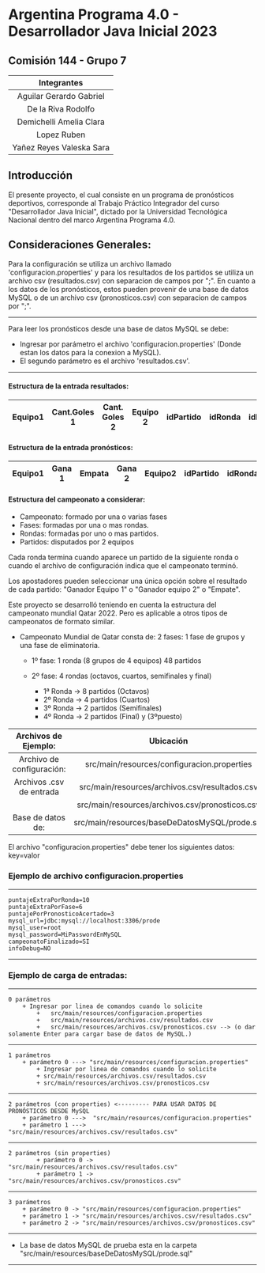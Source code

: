 # Argentina Programa 4.0 - Desarrollador Java Inicial 2023
## Comisión 144 - Grupo 7
|Integrantes|
| :-------: |
|Aguilar Gerardo Gabriel|
|De la Riva Rodolfo|
|Demichelli Amelia Clara|
|Lopez Ruben|
|Yañez Reyes Valeska Sara|

## Introducción
El presente proyecto, el cual consiste en un programa de pronósticos deportivos, corresponde al Trabajo Práctico Integrador del curso "Desarrollador Java Inicial", dictado por la Universidad Tecnológica Nacional dentro del marco Argentina Programa 4.0.

## Consideraciones Generales:
Para la configuración se utiliza un archivo llamado 'configuracion.properties' y para los resultados
de los partidos se utiliza un archivo csv (resultados.csv) con separacion de campos por ";".
En cuanto a los datos de los pronósticos, estos pueden provenir de una base de datos MySQL o de un
archivo csv (pronosticos.csv) con separacion de campos por ";".

----
Para leer los pronósticos desde una base de datos MySQL se debe:
- Ingresar por parámetro el archivo 'configuracion.properties' (Donde estan los datos para la conexion a MySQL).
- El segundo parámetro es el archivo 'resultados.csv'.

----
#### Estructura de la entrada resultados:
|  Equipo1 | Cant.Goles 1   |  Cant. Goles 2 | Equipo 2  | idPartido  |idRonda   |idFase   |
| :-----------: | :------------: | :------------: | :------------: | :------------: | :------------: | :------------: |

#### Estructura de la entrada pronósticos:
|  Equipo1 | Gana 1 | Empata | Gana 2  |Equipo2|idPartido|idRonda|Participante|idFase|idPronostico|
| :------: | :----: | :----: | :-----: | :---: | :-----: | :---: | :---------:| :---:| :---------:|

#### Estructura del campeonato a considerar:
- Campeonato: formado por una o varias fases
- Fases: formadas por  una o mas rondas.
- Rondas: formadas por uno o mas partidos.
- Partidos: disputados por 2 equipos

Cada ronda termina cuando aparece un partido de la siguiente ronda o cuando el archivo de configuración indica que el campeonato terminó.

Los apostadores pueden seleccionar una única opción sobre el resultado de cada partido: "Ganador Equipo 1" o "Ganador equipo 2" o "Empate".

Este proyecto se desarrolló teniendo en cuenta la estructura del campeonato mundial Qatar 2022. Pero es aplicable a otros tipos de campeonatos de formato similar.

+ Campeonato Mundial de Qatar consta de: 2 fases: 1 fase de grupos y una fase de eliminatoria.

    + 1º fase: 1 ronda  (8 grupos de 4 equipos) 48 partidos
      
    + 2º fase: 4 rondas (octavos, cuartos, semifinales y final)
        + 1ª Ronda -> 8 partidos (Octavos)
        + 2º Ronda -> 4 partidos (Cuartos)
        + 3º Ronda -> 2 partidos (Semifinales)
        + 4º Ronda -> 2 partidos (Final) y (3ºpuesto)

|Archivos de Ejemplo:|Ubicación|
| :------------: | :------------: |
|Archivo de configuración:|     src/main/resources/configuracion.properties|
|Archivos .csv de entrada      |src/main/resources/archivos.csv/resultados.csv|
| |src/main/resources/archivos.csv/pronosticos.csv|
|Base de datos de:| src/main/resources/baseDeDatosMySQL/prode.sql|


El archivo "configuracion.properties" debe tener los siguientes datos: key=valor

### Ejemplo de archivo configuracion.properties

-----------------------------------
    puntajeExtraPorRonda=10
    puntajeExtraPorFase=6
    puntajePorPronosticoAcertado=3
    mysql_url=jdbc:mysql://localhost:3306/prode
    mysql_user=root
    mysql_password=MiPasswordEnMySQL
    campeonatoFinalizado=SI
    infoDebug=NO
--------------------------------------------
### Ejemplo de carga de entradas:
---
    0 parámetros
        + Ingresar por linea de comandos cuando lo solicite
            +   src/main/resources/configuracion.properties
            +   src/main/resources/archivos.csv/resultados.csv
            +   src/main/resources/archivos.csv/pronosticos.csv --> (o dar solamente Enter para cargar base de datos de MySQL.)
----
    1 parámetros
        + parámetro 0 ---> "src/main/resources/configuracion.properties"
            + Ingresar por linea de comandos cuando lo solicite
            + src/main/resources/archivos.csv/resultados.csv
            + src/main/resources/archivos.csv/pronosticos.csv
---
    2 parámetros (con properties) <--------- PARA USAR DATOS DE PRONÓSTICOS DESDE MySQL
        + parámetro 0 --->  "src/main/resources/configuracion.properties"
        + parámetro 1 --->  "src/main/resources/archivos.csv/resultados.csv"
---
    2 parámetros (sin properties)
            + parámetro 0 -> "src/main/resources/archivos.csv/resultados.csv"
            + parámetro 1 -> "src/main/resources/archivos.csv/pronosticos.csv"
---
    3 parámetros
        + parámetro 0 -> "src/main/resources/configuracion.properties"
        + parámetro 1 -> "src/main/resources/archivos.csv/resultados.csv"
        + parámetro 2 -> "src/main/resources/archivos.csv/pronosticos.csv"
------------------------------------------------------------------------------------------------------
- La base de datos MySQL de prueba esta en la carpeta "src/main/resources/baseDeDatosMySQL/prode.sql"
------------------------------------------------------------------------------------------------------ 
